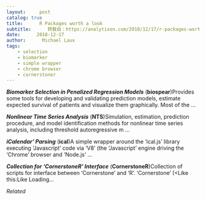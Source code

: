 ```yaml
---
layout:     post
catalog: true
title:      R Packages worth a look
subtitle:      转载自：https://analytixon.com/2018/12/17/r-packages-worth-a-look-1369/
date:      2018-12-17
author:      Michael Laux
tags:
    - selection
    - biomarker
    - simple wrapper
    - chrome browser
    - cornerstoner
---
```


***Biomarker Selection in Penalized Regression Models*** (**biospear**)Provides some tools for developing and validating prediction models, estimate expected survival of patients and visualize them graphically. Most of the …

***Nonlinear Time Series Analysis*** (**NTS**)Simulation, estimation, prediction procedure, and model identification methods for nonlinear time series analysis, including threshold autoregressive m …

***iCalendar’ Parsing*** (**ical**)A simple wrapper around the ‘ical.js’ library executing ‘Javascript’ code via ‘V8’ (the ‘Javascript’ engine driving the ‘Chrome’ browser and ‘Node.js’ …

***Collection for ‘CornerstoneR’ Interface*** (**CornerstoneR**)Collection of scripts for interface between ‘Cornerstone’ and ‘R’. ‘Cornerstone’ (<Like this:Like Loading...


*Related*

